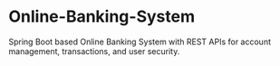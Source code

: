 # Online-Banking-System
Spring Boot based Online Banking System with REST APIs for account management, transactions, and user security.

